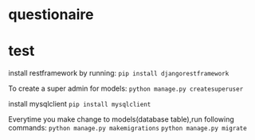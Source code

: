 # questionaire
# test

install restframework by running: 
`pip install djangorestframework`

To create a super admin for models:
`python manage.py createsuperuser`

install mysqlclient
`pip install mysqlclient`

Everytime you make change to models(database table),run following commands:
`python manage.py makemigrations`
`python manage.py migrate`
